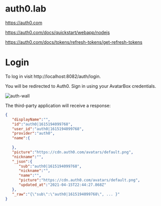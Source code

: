 # auth0.lab

https://auth0.com

https://auth0.com/docs/quickstart/webapp/nodejs

https://auth0.com/docs/tokens/refresh-tokens/get-refresh-tokens

# Login

To log in visit http://localhost:8082/auth/login.

You will be redirected to Auth0. Sign in using your AvatarBox credentials.

![auth-wall](https://s3.amazonaws.com/docs.avatarbox.io/auth0.png)

The third-party application will receive a response:

```json
{
   "displayName":"",
   "id":"auth0|1615194099768",
   "user_id":"auth0|1615194099768",
   "provider":"auth0",
   "name":{
      
   },
   "picture":"https://cdn.auth0.com/avatars/default.png",
   "nickname":"",
   "_json":{
      "sub":"auth0|1615194099768",
      "nickname":"",
      "name":"",
      "picture":"https://cdn.auth0.com/avatars/default.png",
      "updated_at":"2021-04-15T22:44:27.868Z"
   },
   "_raw":"{\"sub\":\"auth0|1615194099768\", ... }"
}
```